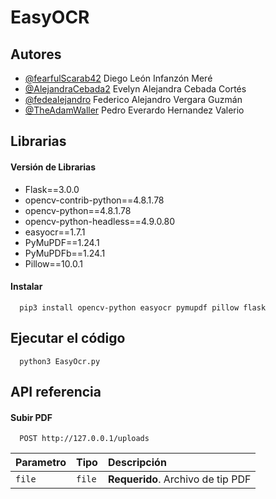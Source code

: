 
# EasyOCR

## Autores

- [@fearfulScarab42](https://www.github.com/fearfulScarab42) Diego León Infanzón Meré
- [@AlejandraCebada2](https://www.github.com/AlejandraCebada2) Evelyn Alejandra Cebada Cortés
- [@fedealejandro](https://www.github.com/fedealejandro) Federico Alejandro Vergara Guzmán
- [@TheAdamWaller](https://www.github.com/TheAdamWaller) Pedro Everardo Hernandez Valerio



## Librarias

#### Versión de Librarias

- Flask==3.0.0
- opencv-contrib-python==4.8.1.78
- opencv-python==4.8.1.78
- opencv-python-headless==4.9.0.80
- easyocr==1.7.1
- PyMuPDF==1.24.1
- PyMuPDFb==1.24.1
- Pillow==10.0.1


#### Instalar

```
  pip3 install opencv-python easyocr pymupdf pillow flask
```
## Ejecutar el código


```
  python3 EasyOcr.py
```
## API referencia

#### Subir PDF

```http
  POST http://127.0.0.1/uploads
```

| Parametro | Tipo     | Descripción                |
| :-------- | :------- | :------------------------- |
| `file` | `file` | **Requerido**. Archivo de tip PDF |


